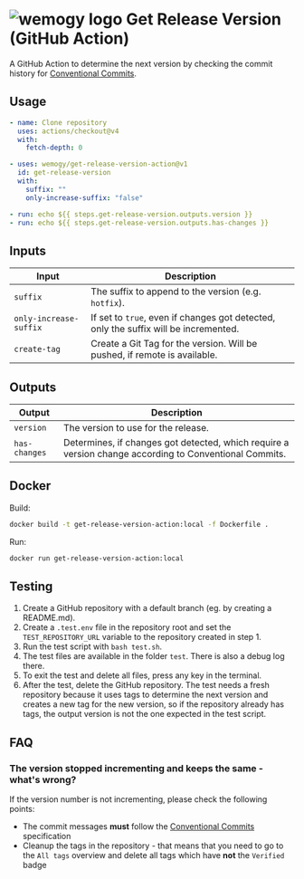 # ![wemogy logo](https://wemogyimages.blob.core.windows.net/logos/wemogy-github-tiny.png) Get Release Version (GitHub Action)

A GitHub Action to determine the next version by checking the commit history for [Conventional Commits](https://www.conventionalcommits.org/).

## Usage

```yaml
- name: Clone repository
  uses: actions/checkout@v4
  with:
    fetch-depth: 0

- uses: wemogy/get-release-version-action@v1
  id: get-release-version
  with:
    suffix: ""
    only-increase-suffix: "false"

- run: echo ${{ steps.get-release-version.outputs.version }}
- run: echo ${{ steps.get-release-version.outputs.has-changes }}
```

## Inputs

| Input                  | Description                                                                          |
| ---------------------- | ------------------------------------------------------------------------------------ |
| `suffix`               | The suffix to append to the version (e.g. `hotfix`).                                 |
| `only-increase-suffix` | If set to `true`, even if changes got detected, only the suffix will be incremented. |
| `create-tag`           | Create a Git Tag for the version. Will be pushed, if remote is available.            |

## Outputs

| Output        | Description                                                                                            |
| ------------- | ------------------------------------------------------------------------------------------------------ |
| `version`     | The version to use for the release.                                                                    |
| `has-changes` | Determines, if changes got detected, which require a version change according to Conventional Commits. |

## Docker

Build:

```bash
docker build -t get-release-version-action:local -f Dockerfile .
```

Run:

```bash
docker run get-release-version-action:local
```

## Testing

1. Create a GitHub repository with a default branch (eg. by creating a README.md).
2. Create a `.test.env` file in the repository root and set the `TEST_REPOSITORY_URL` variable to the repository created in step 1.
3. Run the test script with `bash test.sh`.
4. The test files are available in the folder `test`. There is also a debug log there.
5. To exit the test and delete all files, press any key in the terminal.
6. After the test, delete the GitHub repository.
   The test needs a fresh repository because it uses tags to determine the next version and creates a new tag for the new version,
   so if the repository already has tags, the output version is not the one expected in the test script.

## FAQ

### The version stopped incrementing and keeps the same - what's wrong?

If the version number is not incrementing, please check the following points:

- The commit messages **must** follow the [Conventional Commits](https://www.conventionalcommits.org/) specification
- Cleanup the tags in the repository - that means that you need to go to the `All tags` overview and delete all tags which have **not** the `Verified` badge
